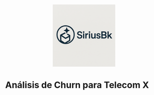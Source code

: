 <p align="center">
  <img src="assets/SiriusBk.png" alt="SiriusBk Logo" width="200"/>
</p>



#  Análisis de Churn para Telecom X
